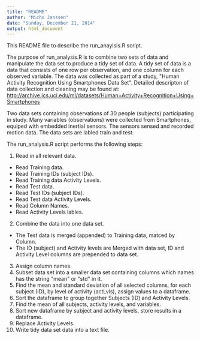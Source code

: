 ```yaml
---
title: "README"
author: "Micho Janssen"
date: "Sunday, December 21, 2014"
output: html_document
---
```


This README file to describe the run_anaylsis.R script.

The purpose of run_analysis.R is to combine two sets of data and manipulate the data set to produce a tidy set of data. A tidy set of data is a data that consists of one row per observation, and one column for each observed variable. The data was collected as part of a study, "Human Activity Recognition Using Smartphones Data Set". Detailed descripton of data collection and cleaning may be found at:
http://archive.ics.uci.edu/ml/datasets/Human+Activity+Recognition+Using+Smartphones 

Two data sets containing observations of 30 people (subjects) participating in study. Many variables (observations) were collected from Smartphones, equiped with embedded inertial sensors. The sensors sensed and recorded motion data. The data sets are labled train and test. 

The run_analysis.R script performs the following steps:

1. Read in all relevant data.
  - Read Training data.
  - Read Training IDs (subject IDs).
  - Read Training data Activity Levels.
  - Read Test data.
  - Read Test IDs (subject IDs).
  - Read Test data Activity Levels.
  - Read Column Names.
  - Read Activity Levels lables.
2. Combine the data into one data set.
  - The Test data is merged (appended) to Training data, matced by Column.
  - The ID (subject) and Activity levels are Merged with data set, ID and Activity Level columns are prepended to data set.
3. Assign column names.
4. Subset data set into a smaller data set containing columns which names has the string "mean" or "std" in it.
5. Find the mean and standard deviation of all selected columns, for each subject (ID), by level of activity (actLvls), assign values to a dataframe.
6. Sort the dataframe to group together Subjects (ID) and Activity Levels.
7. Find the mean of all subjects, activity levels, and variables.
8. Sort new dataframe by subject and activity levels, store results in a dataframe.
9. Replace Activity Levels.
10. Write tidy data set data into a text file.
     